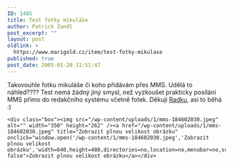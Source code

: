 ```yaml
---
ID: 1485
title: Test fotky mikuláše
author: Patrick Zandl
post_excerpt: ""
layout: post
oldlink: >
  https://www.marigold.cz/item/test-fotky-mikulase
published: true
post_date: 2005-01-20 11:51:47
---
```

<p>Takovouhle fotku mikuláše či koho přidávám přes MMS. Udělá to náhled???? Test nemá žádný jiný smysl, než vyzkoušet prakticky posílání MMS přímo do redakčního systému včetně fotek. Děkuji <a href="http://hulan.info/blog/item/logitech-je-nejlepsi">Radku</a>, asi to běhá :)
</p>

	<div class="box"><img src="/wp-content/uploads/1/mms-184602030.jpeg" alt="" width="350" height="262" /><a href="/wp-content/uploads/1/mms-184602030.jpeg" title="Zobrazit plnou velikost obrázku" onclick="window.open('/wp-content/1/mms-184602030.jpeg','Zobrazit plnou velikost obrázku','width=640,height=480,directories=no,location=no,menubar=no,scrollbars=no,status=no,toolbar=no,resizable=no');return false">Zobrazit plnou velikost obrázku</a></div>